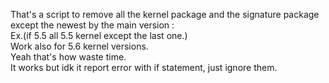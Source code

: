 That's a script to remove all the kernel package and the signature package except the newest by the main version :                                                  
Ex.(if 5.5 all 5.5 kernel except the last one.)                                                                                                                    
Work also for 5.6 kernel versions.                                                                                                                                  
Yeah that's how waste time.                                                                                                                                         
It works but idk it report error with if statement, just ignore them.

